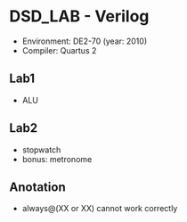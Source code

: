 # DSD_LAB - Verilog
- Environment: DE2-70 (year: 2010)
- Compiler: Quartus 2

## Lab1 
- ALU

## Lab2 
- stopwatch
- bonus: metronome

## Anotation
- always@(XX or XX) cannot work correctly
